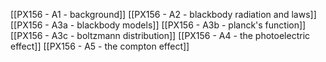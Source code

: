 [[PX156 - A1 - background]]
[[PX156 - A2 - blackbody radiation and laws]]
[[PX156 - A3a - blackbody models]]
[[PX156 - A3b - planck's function]]
[[PX156 - A3c - boltzmann distribution]]
[[PX156 - A4 - the photoelectric effect]]
[[PX156 - A5 - the compton effect]]

